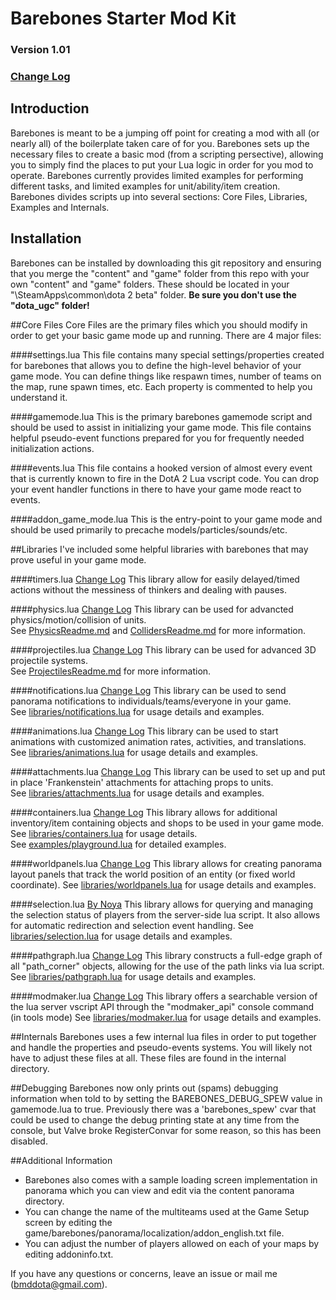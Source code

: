 # Barebones Starter Mod Kit

### Version 1.01
### [Change Log](https://github.com/bmddota/barebones/blob/source2/ChangeLog.md)

## Introduction
Barebones is meant to be a jumping off point for creating a mod with all (or nearly all) of the boilerplate taken care of for you.
Barebones sets up the necessary files to create a basic mod (from a scripting persective), allowing you to simply find the places to put your Lua logic in order for you mod to operate.
Barebones currently provides limited examples for performing different tasks, and limited examples for unit/ability/item creation.
Barebones divides scripts up into several sections: Core Files, Libraries, Examples and Internals.

## Installation
Barebones can be installed by downloading this git repository and ensuring that you merge the "content" and "game" folder from this repo with your own "content" and "game" folders.  These should be located in your "<SteamLibraryDirectory>\SteamApps\common\dota 2 beta\" folder.  **Be sure you don't use the "dota_ugc" folder!**

##Core Files
Core Files are the primary files which you should modify in order to get your basic game mode up and running.  There are 4 major files:

####settings.lua
This file contains many special settings/properties created for barebones that allows you to define the high-level behavior of your game mode.
You can define things like respawn times, number of teams on the map, rune spawn times, etc.  Each property is commented to help you understand it.

####gamemode.lua
This is the primary barebones gamemode script and should be used to assist in initializing your game mode.
This file contains helpful pseudo-event functions prepared for you for frequently needed initialization actions.

####events.lua
This file contains a hooked version of almost every event that is currently known to fire in the DotA 2 Lua vscript code.
You can drop your event handler functions in there to have your game mode react to events.

####addon_game_mode.lua
This is the entry-point to your game mode and should be used primarily to precache models/particles/sounds/etc.

##Libraries
I've included some helpful libraries with barebones that may prove useful in your game mode.

####timers.lua  [Change Log](https://github.com/bmddota/barebones/blob/source2/TimersChangeLog.md)
This library allow for easily delayed/timed actions without the messiness of thinkers and dealing with pauses.

####physics.lua  [Change Log](https://github.com/bmddota/barebones/blob/source2/PhysicsChangeLog.md)
This library can be used for advancted physics/motion/collision of units.  
See [PhysicsReadme.md](https://github.com/bmddota/barebones/blob/source2/PhysicsReadme.md) and [CollidersReadme.md](https://github.com/bmddota/barebones/blob/source2/CollidersReadme.md) for more information.

####projectiles.lua  [Change Log](https://github.com/bmddota/barebones/blob/source2/ProjectilesChangeLog.md)
This library can be used for advanced 3D projectile systems.  
See [ProjectilesReadme.md](https://github.com/bmddota/barebones/blob/source2/ProjectilesReadme.md) for more information.

####notifications.lua  [Change Log](https://github.com/bmddota/barebones/blob/source2/NotificationsChangeLog.md)
This library can be used to send panorama notifications to individuals/teams/everyone in your game.  
See [libraries/notifications.lua](https://github.com/bmddota/barebones/blob/source2/game/dota_addons/barebones/scripts/vscripts/libraries/notifications.lua) for usage details and examples.

####animations.lua  [Change Log](https://github.com/bmddota/barebones/blob/source2/AnimationsChangeLog.md)
This library can be used to start animations with customized animation rates, activities, and translations.  
See [libraries/animations.lua](https://github.com/bmddota/barebones/blob/source2/game/dota_addons/barebones/scripts/vscripts/libraries/animations.lua) for usage details and examples.

####attachments.lua  [Change Log](https://github.com/bmddota/barebones/blob/source2/AttachmentsChangeLog.md)
This library can be used to set up and put in place 'Frankenstein' attachments for attaching props to units.  
See [libraries/attachments.lua](https://github.com/bmddota/barebones/blob/source2/game/dota_addons/barebones/scripts/vscripts/libraries/attachments.lua) for usage details and examples.

####containers.lua  [Change Log](https://github.com/bmddota/barebones/blob/source2/ContainersChangeLog.md)
This library allows for additional inventory/item containing objects and shops to be used in your game mode.
See [libraries/containers.lua](https://github.com/bmddota/barebones/blob/source2/game/dota_addons/barebones/scripts/vscripts/libraries/containers.lua) for usage details.  
See [examples/playground.lua](https://github.com/bmddota/barebones/blob/source2/game/dota_addons/barebones/scripts/vscripts/examples/playground.lua) for detailed examples.

####worldpanels.lua  [Change Log](https://github.com/bmddota/barebones/blob/source2/WorldPanelsChangeLog.md)
This library allows for creating panorama layout panels that track the world position of an entity (or fixed world coordinate).
See [libraries/worldpanels.lua](https://github.com/bmddota/barebones/blob/source2/game/dota_addons/barebones/scripts/vscripts/libraries/worldpanels.lua) for usage details and examples.  

####selection.lua  [By Noya](https://github.com/MNoya)
This library allows for querying and managing the selection status of players from the server-side lua script.  It also allows for automatic redirection and selection event handling.
See [libraries/selection.lua](https://github.com/bmddota/barebones/blob/source2/game/dota_addons/barebones/scripts/vscripts/libraries/selection.lua) for usage details and examples.  

####pathgraph.lua  [Change Log](https://github.com/bmddota/barebones/blob/source2/PathGraphChangeLog.md)
This library constructs a full-edge graph of all "path_corner" objects, allowing for the use of the path links via lua script.
See [libraries/pathgraph.lua](https://github.com/bmddota/barebones/blob/source2/game/dota_addons/barebones/scripts/vscripts/libraries/pathgraph.lua) for usage details and examples.  

####modmaker.lua  [Change Log](https://github.com/bmddota/barebones/blob/source2/ModmakerChangeLog.md)
This library offers a searchable version of the lua server vscript API through the "modmaker_api" console command (in tools mode)
See [libraries/modmaker.lua](https://github.com/bmddota/barebones/blob/source2/game/dota_addons/barebones/scripts/vscripts/libraries/modmaker.lua) for usage details and examples.  



##Internals
Barebones uses a few internal lua files in order to put together and handle the properties and pseudo-events systems.  You will likely not have to adjust these files at all.
These files are found in the internal directory.

##Debugging
Barebones now only prints out (spams) debugging information when told to by setting the BAREBONES_DEBUG_SPEW value in gamemode.lua to true.
Previously there was a 'barebones_spew' cvar that could be used to change the debug printing state at any time from the console, but Valve broke RegisterConvar for some reason, so this has been disabled.


##Additional Information
- Barebones also comes with a sample loading screen implementation in panorama which you can view and edit via the content panorama directory.
- You can change the name of the multiteams used at the Game Setup screen by editing the game/barebones/panorama/localization/addon_english.txt file.
- You can adjust the number of players allowed on each of your maps by editing addoninfo.txt.

If you have any questions or concerns, leave an issue or mail me (bmddota@gmail.com).